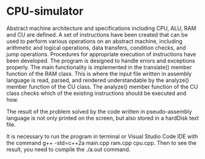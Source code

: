 # CPU-simulator

Abstract machine architecture and specifications including CPU, ALU, RAM and CU are defined. A set of instructions have been created that can be used to perform various operations on an abstract machine, including arithmetic and logical operations, data transfers, condition checks, and jump operations. Procedures for appropriate execution of instructions have been developed. The program is designed to handle errors and exceptions properly. The main functionality is implemented in the translate() member function of the RAM class. This is where the input file written in assembly language is read, parsed, and rendered understandable by the analyze() member function of the CU class. The analyze() member function of the CU class checks which of the existing instructions should be executed and how.

The result of the problem solved by the code written in pseudo-assembly language is not only printed on the screen, but also stored in a hardDisk text file.

It is necessary to run the program in terminal or Visual Studio Code IDE with the command g++ -std=c++2a main.cpp ram.cpp cpu.cpp. Then to see the result, you need to compile the ./a.out command.
